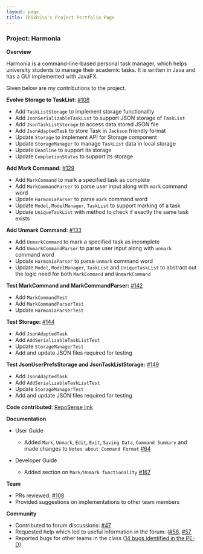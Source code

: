 ```yaml
---
layout: page
title: Thikhina's Project Portfolio Page
---
```


### Project: Harmonia

**Overview**

Harmonia is a command-line-based personal task manager, which helps university students to manage their academic tasks. It is written in Java and has a GUI implemented with JavaFX.

Given below are my contributions to the project.

**Evolve Storage to TaskList:** [#108](https://github.com/AY2122S2-CS2103T-T09-1/tp/pull/108)
- Add `TaskListStorage` to implement storage functionality
- Add `JsonSerializableTaskList` to support JSON storage of `TaskList`
- Add `JsonTaskListStorage` to access data stored JSON file
- Add `JsonAdaptedTask` to store Task in `Jackson` friendly format
- Update `Storage` to implement API for Storage component
- Update `StorageManager` to manage `TaskList` data in local storage
- Update `Deadline` to support its storage
- Update `CompletionStatus` to support its storage

**Add Mark Command:** [#129](https://github.com/AY2122S2-CS2103T-T09-1/tp/pull/129)
- Add `MarkCommand` to mark a specified task as complete
- Add `MarkCommandParser` to parse user input along with `mark` command word
- Update `HarmoniaParser` to parse `mark` command word
- Update `Model`, `ModelManager`, `TaskList` to support marking of a task
- Update `UniqueTaskList` with method to check if exactly the same task exists

**Add Unmark Command:** [#133](https://github.com/AY2122S2-CS2103T-T09-1/tp/pull/133)
- Add `UnmarkCommand` to mark a specified task as incomplete
- Add `UnmarkCommandParser` to parse user input along with `unmark` command word
- Update `HarmoniaParser` to parse `unmark` command word
- Update `Model`, `ModelManager`, `TaskList` and `UniqueTaskList` to abstract out the logic need for both `MarkCommand` and `UnmarkCommand`

**Test MarkCommand and MarkCommandParser:** [#142](https://github.com/AY2122S2-CS2103T-T09-1/tp/pull/142)
- Add `MarkCommandTest`
- Add `MarkCommandParserTest`
- Update `HarmoniaParserTest`

**Test Storage:** [#144](https://github.com/AY2122S2-CS2103T-T09-1/tp/pull/144)
- Add `JsonAdaptedTask`
- Add `AddSerializableTaskListTest`
- Update `StorageManagerTest`
- Add and update JSON files required for testing

**Test JsonUserPrefsStorage and JsonTaskListStorage:** [#149](https://github.com/AY2122S2-CS2103T-T09-1/tp/pull/149)
- Add `JsonAdaptedTask`
- Add `AddSerializableTaskListTest`
- Update `StorageManagerTest`
- Add and update JSON files required for testing

**Code contributed**: [RepoSense link](https://nus-cs2103-ay2122s2.github.io/tp-dashboard/?search=thikhinab&breakdown=true)

**Documentation**
- User Guide
  - Added `Mark`, `Unmark`, `Edit`, `Exit`, `Saving Data`, `Command Summary` and made changes to `Notes about Command Format` [#64](https://github.com/AY2122S2-CS2103T-T09-1/tp/pull/64)

- Developer Guide
  - Added section on `Mark/Unmark functionality` [#167](https://github.com/AY2122S2-CS2103T-T09-1/tp/pull/167)

**Team**
- PRs reviewed: [#108](https://github.com/AY2122S2-CS2103T-T09-1/tp/pull/108)
- Provided suggestions on implementations to other team members

**Community**
- Contributed to forum discussions: [#47](https://github.com/nus-cs2103-AY2122S2/forum/issues/47)
- Requested help which led to useful information in the forum: ([#56](https://github.com/nus-cs2103-AY2122S2/forum/issues/56), [#57](https://github.com/nus-cs2103-AY2122S2/forum/issues/57)
- Reported bugs for other teams in the class ([14 bugs identified in the PE-D](https://github.com/thikhinab/ped/issues))
